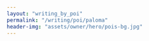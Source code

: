 ```yaml
---
layout: "writing_by_poi"
permalink: "/writing/poi/paloma"
header-img: "assets/owner/hero/pois-bg.jpg"
---
```

